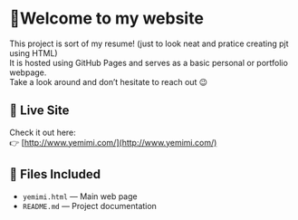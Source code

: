 # 🚀Welcome to my website

This project is sort of my resume! (just to look neat and pratice creating pjt using HTML)  
It is hosted using GitHub Pages and serves as a basic personal or portfolio webpage.  
Take a look around and don’t hesitate to reach out 😉

## 🔗 Live Site

Check it out here:  
👉 [http://www.yemimi.com/](http://www.yemimi.com/)

## 📁 Files Included

- `yemimi.html` — Main web page
- `README.md` — Project documentation
